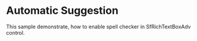 # Automatic Suggestion
This sample demonstrate, how to enable spell checker in SfRichTextBoxAdv control.
